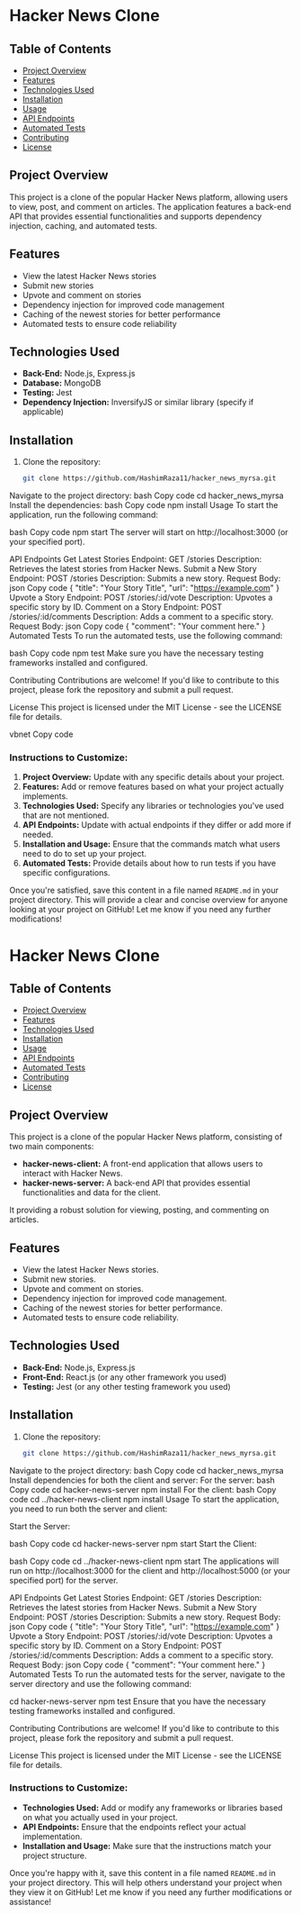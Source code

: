 # Hacker News Clone

## Table of Contents
- [Project Overview](#project-overview)
- [Features](#features)
- [Technologies Used](#technologies-used)
- [Installation](#installation)
- [Usage](#usage)
- [API Endpoints](#api-endpoints)
- [Automated Tests](#automated-tests)
- [Contributing](#contributing)
- [License](#license)

## Project Overview
This project is a clone of the popular Hacker News platform, allowing users to view, post, and comment on articles. The application features a back-end API that provides essential functionalities and supports dependency injection, caching, and automated tests.

## Features
- View the latest Hacker News stories
- Submit new stories
- Upvote and comment on stories
- Dependency injection for improved code management
- Caching of the newest stories for better performance
- Automated tests to ensure code reliability

## Technologies Used
- **Back-End:** Node.js, Express.js
- **Database:** MongoDB
- **Testing:** Jest
- **Dependency Injection:** InversifyJS or similar library (specify if applicable)

## Installation
1. Clone the repository:
   ```bash
   git clone https://github.com/HashimRaza11/hacker_news_myrsa.git
Navigate to the project directory:
bash
Copy code
cd hacker_news_myrsa
Install the dependencies:
bash
Copy code
npm install
Usage
To start the application, run the following command:

bash
Copy code
npm start
The server will start on http://localhost:3000 (or your specified port).

API Endpoints
Get Latest Stories
Endpoint: GET /stories
Description: Retrieves the latest stories from Hacker News.
Submit a New Story
Endpoint: POST /stories
Description: Submits a new story.
Request Body:
json
Copy code
{
  "title": "Your Story Title",
  "url": "https://example.com"
}
Upvote a Story
Endpoint: POST /stories/:id/vote
Description: Upvotes a specific story by ID.
Comment on a Story
Endpoint: POST /stories/:id/comments
Description: Adds a comment to a specific story.
Request Body:
json
Copy code
{
  "comment": "Your comment here."
}
Automated Tests
To run the automated tests, use the following command:

bash
Copy code
npm test
Make sure you have the necessary testing frameworks installed and configured.

Contributing
Contributions are welcome! If you'd like to contribute to this project, please fork the repository and submit a pull request.

License
This project is licensed under the MIT License - see the LICENSE file for details.

vbnet
Copy code

### Instructions to Customize:
1. **Project Overview:** Update with any specific details about your project.
2. **Features:** Add or remove features based on what your project actually implements.
3. **Technologies Used:** Specify any libraries or technologies you've used that are not mentioned.
4. **API Endpoints:** Update with actual endpoints if they differ or add more if needed.
5. **Installation and Usage:** Ensure that the commands match what users need to do to set up your project.
6. **Automated Tests:** Provide details about how to run tests if you have specific configurations.

Once you're satisfied, save this content in a file named `README.md` in your project directory. This will provide a clear and concise overview for anyone looking at your project on GitHub! Let me know if you need any further modifications!

# Hacker News Clone

## Table of Contents
- [Project Overview](#project-overview)
- [Features](#features)
- [Technologies Used](#technologies-used)
- [Installation](#installation)
- [Usage](#usage)
- [API Endpoints](#api-endpoints)
- [Automated Tests](#automated-tests)
- [Contributing](#contributing)
- [License](#license)

## Project Overview
This project is a clone of the popular Hacker News platform, consisting of two main components:
- **hacker-news-client:** A front-end application that allows users to interact with Hacker News.
- **hacker-news-server:** A back-end API that provides essential functionalities and data for the client.

It providing a robust solution for viewing, posting, and commenting on articles.

## Features
- View the latest Hacker News stories.
- Submit new stories.
- Upvote and comment on stories.
- Dependency injection for improved code management.
- Caching of the newest stories for better performance.
- Automated tests to ensure code reliability.

## Technologies Used
- **Back-End:** Node.js, Express.js
- **Front-End:** React.js (or any other framework you used)
- **Testing:** Jest (or any other testing framework you used)

## Installation
1. Clone the repository:
   ```bash
   git clone https://github.com/HashimRaza11/hacker_news_myrsa.git
Navigate to the project directory:
bash
Copy code
cd hacker_news_myrsa
Install dependencies for both the client and server:
For the server:
bash
Copy code
cd hacker-news-server
npm install
For the client:
bash
Copy code
cd ../hacker-news-client
npm install
Usage
To start the application, you need to run both the server and client:

Start the Server:

bash
Copy code
cd hacker-news-server
npm start
Start the Client:

bash
Copy code
cd ../hacker-news-client
npm start
The applications will run on http://localhost:3000 for the client and http://localhost:5000 (or your specified port) for the server.

API Endpoints
Get Latest Stories
Endpoint: GET /stories
Description: Retrieves the latest stories from Hacker News.
Submit a New Story
Endpoint: POST /stories
Description: Submits a new story.
Request Body:
json
Copy code
{
  "title": "Your Story Title",
  "url": "https://example.com"
}
Upvote a Story
Endpoint: POST /stories/:id/vote
Description: Upvotes a specific story by ID.
Comment on a Story
Endpoint: POST /stories/:id/comments
Description: Adds a comment to a specific story.
Request Body:
json
Copy code
{
  "comment": "Your comment here."
}
Automated Tests
To run the automated tests for the server, navigate to the server directory and use the following command:


cd hacker-news-server
npm test
Ensure that you have the necessary testing frameworks installed and configured.

Contributing
Contributions are welcome! If you'd like to contribute to this project, please fork the repository and submit a pull request.

License
This project is licensed under the MIT License - see the LICENSE file for details.

### Instructions to Customize:
- **Technologies Used:** Add or modify any frameworks or libraries based on what you actually used in your project.
- **API Endpoints:** Ensure that the endpoints reflect your actual implementation.
- **Installation and Usage:** Make sure that the instructions match your project structure.

Once you're happy with it, save this content in a file named `README.md` in your project directory. This will help others understand your project when they view it on GitHub! Let me know if you need any further modifications or assistance!





